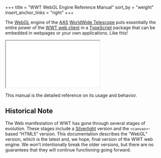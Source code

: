 +++
title = "WWT WebGL Engine Reference Manual"
sort_by = "weight"
insert_anchor_links = "right"
+++

The [WebGL] engine of the [AAS](https://aas.org/) [WorldWide Telescope] puts
essentially the entire power of the [WWT web client] in a [TypeScript] package
that can be embedded in webpages or your own applications. Like this!

[WebGL]: https://www.khronos.org/webgl/
[WorldWide Telescope]: http://www.worldwidetelescope.org/
[WWT web client]: https://www.worldwidetelescope.org/webclient/
[TypeScript]: https://www.typescriptlang.org/

<iframe src="embed/?planet=mars" class="wwt-embed">
</iframe>

This manual is the detailed reference on its usage and behavior.


## Historical Note

The Web manifestation of WWT has gone through several stages of evolution.
These stages include a [Silverlight] version and the `<canvas>`-based “HTML5”
version. This documentation describes the “WebGL” version, which is the latest
and, we hope, final version of the WWT web engine. We won’t intentionally
break the older versions, but there are no guarantees that they will continue
functioning going forward.

[Silverlight]: https://www.microsoft.com/silverlight/
